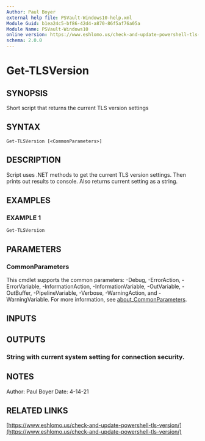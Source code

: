 ```yaml
---
Author: Paul Boyer
external help file: PSVault-Windows10-help.xml
Module Guid: b1ea24c5-bf86-42d4-a870-86f5af76a05a
Module Name: PSVault-Windows10
online version: https://www.eshlomo.us/check-and-update-powershell-tls-version/
schema: 2.0.0
---
```


# Get-TLSVersion

## SYNOPSIS
Short script that returns the current TLS version settings

## SYNTAX

```
Get-TLSVersion [<CommonParameters>]
```

## DESCRIPTION
Script uses .NET methods to get the current TLS version settings.
Then prints out results to console.
Also returns current setting as a string.

## EXAMPLES

### EXAMPLE 1
```
Get-TLSVersion
```

## PARAMETERS

### CommonParameters
This cmdlet supports the common parameters: -Debug, -ErrorAction, -ErrorVariable, -InformationAction, -InformationVariable, -OutVariable, -OutBuffer, -PipelineVariable, -Verbose, -WarningAction, and -WarningVariable. For more information, see [about_CommonParameters](http://go.microsoft.com/fwlink/?LinkID=113216).

## INPUTS

## OUTPUTS

### String with current system setting for connection security.
## NOTES
Author: Paul Boyer
Date: 4-14-21

## RELATED LINKS

[https://www.eshlomo.us/check-and-update-powershell-tls-version/](https://www.eshlomo.us/check-and-update-powershell-tls-version/)

